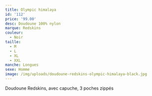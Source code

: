 ```yaml
---
title: Olympic himalaya
id: '112'
price: '99.00'
desc: Doudoune 100% nylon
marque: Redskins
couleur:
  - Noir
taille:
  - M
  - L
  - XL
  - XXL
manche: Longues
sexe: Homme
image: /img/uploads/doudoune-redskins-olympic-himalaya-black.jpg
---
```

Doudoune Redskins, avec capuche, 3 poches zippés
